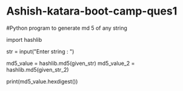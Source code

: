 # Ashish-katara-boot-camp-ques1
#Python program to generate md 5 of any string 



import hashlib

str = input("Enter string : ") 

md5_value = hashlib.md5(given_str)
md5_value_2 = hashlib.md5(given_str_2)

print(md5_value.hexdigest())
